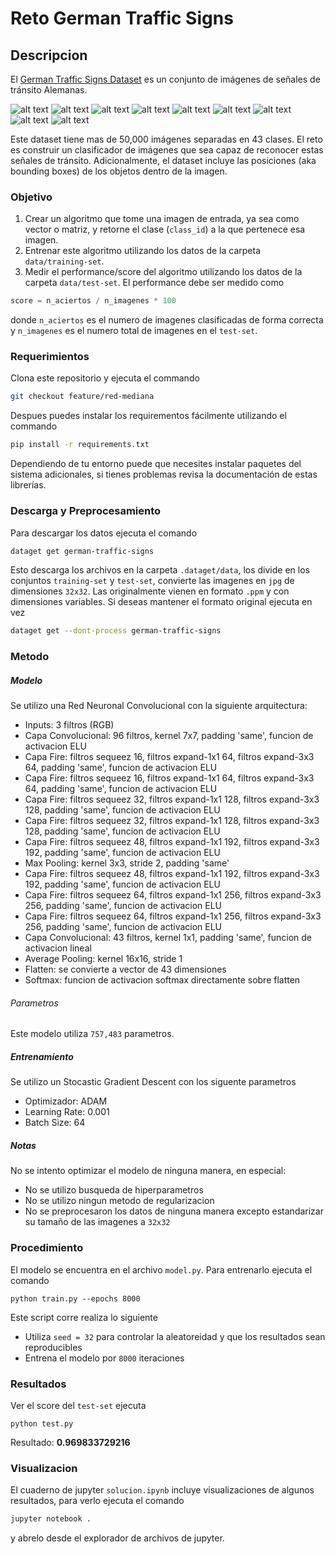 # Reto German Traffic Signs
## Descripcion
El [German Traffic Signs Dataset](http://benchmark.ini.rub.de/?section=gtsrb&subsection=news) es un conjunto de imágenes de señales de tránsito Alemanas.

![alt text][s1] ![alt text][s2] ![alt text][s3] ![alt text][s4] ![alt text][s5] ![alt text][s6] ![alt text][s7] ![alt text][s8] ![alt text][s9]

Este dataset tiene mas de 50,000 imágenes separadas en 43 clases. El reto es construir un clasificador de imágenes que sea capaz de reconocer estas señales de tránsito. Adicionalmente, el dataset incluye las posiciones (aka bounding boxes) de los objetos dentro de la imagen.


### Objetivo
1. Crear un algoritmo que tome una imagen de entrada, ya sea como vector o matriz, y retorne el clase (`class_id`) a la que pertenece esa imagen.
1. Entrenar este algoritmo utilizando los datos de la carpeta `data/training-set`.
1. Medir el performance/score del algoritmo utilizando los datos de la carpeta `data/test-set`. El performance debe ser medido como
```python
score = n_aciertos / n_imagenes * 100
```
donde `n_aciertos` es el numero de imagenes clasificadas de forma correcta y `n_imagenes` es el numero total de imagenes en el `test-set`.

### Requerimientos
Clona este repositorio y ejecuta el commando
```bash
git checkout feature/red-mediana
```
Despues puedes instalar los requirementos fácilmente utilizando el commando

```bash
pip install -r requirements.txt
```
Dependiendo de tu entorno puede que necesites instalar paquetes del sistema adicionales, si tienes problemas revisa la documentación de estas librerías.

### Descarga y Preprocesamiento
Para descargar los datos ejecuta el comando
```bash
dataget get german-traffic-signs
```
Esto descarga los archivos en la carpeta `.dataget/data`, los divide en los conjuntos `training-set` y `test-set`, convierte las imagenes en `jpg` de dimensiones `32x32`. Las originalmente vienen en formato `.ppm` y con dimensiones variables. Si deseas mantener el formato original ejecuta en vez

```bash
dataget get --dont-process german-traffic-signs
```

### Metodo
##### Modelo
Se utilizo una Red Neuronal Convolucional con la siguiente arquitectura:

* Inputs: 3 filtros (RGB)
* Capa Convolucional: 96 filtros, kernel 7x7, padding 'same', funcion de activacion ELU
* Capa Fire: filtros sequeez 16, filtros expand-1x1 64, filtros expand-3x3 64, padding 'same', funcion de activacion ELU
* Capa Fire: filtros sequeez 16, filtros expand-1x1 64, filtros expand-3x3 64, padding 'same', funcion de activacion ELU
* Capa Fire: filtros sequeez 32, filtros expand-1x1 128, filtros expand-3x3 128, padding 'same', funcion de activacion ELU
* Capa Fire: filtros sequeez 32, filtros expand-1x1 128, filtros expand-3x3 128, padding 'same', funcion de activacion ELU
* Capa Fire: filtros sequeez 48, filtros expand-1x1 192, filtros expand-3x3 192, padding 'same', funcion de activacion ELU
* Max Pooling: kernel 3x3, stride 2, padding 'same'
* Capa Fire: filtros sequeez 48, filtros expand-1x1 192, filtros expand-3x3 192, padding 'same', funcion de activacion ELU
* Capa Fire: filtros sequeez 64, filtros expand-1x1 256, filtros expand-3x3 256, padding 'same', funcion de activacion ELU
* Capa Fire: filtros sequeez 64, filtros expand-1x1 256, filtros expand-3x3 256, padding 'same', funcion de activacion ELU
* Capa Convolucional: 43 filtros, kernel 1x1, padding 'same', funcion de activacion lineal
* Average Pooling: kernel 16x16, stride 1
* Flatten: se convierte a vector de 43 dimensiones
* Softmax: funcion de activacion softmax directamente sobre flatten
###### Parametros
Este modelo utiliza `757,483` parametros.

##### Entrenamiento
Se utilizo un Stocastic Gradient Descent con los siguente parametros

* Optimizador: ADAM
* Learning Rate: 0.001
* Batch Size: 64

##### Notas
No se intento optimizar el modelo de ninguna manera, en especial:

* No se utilizo busqueda de hiperparametros
* No se utilizo ningun metodo de regularizacion
* No se preprocesaron los datos de ninguna manera excepto estandarizar su tamaño de las imagenes a `32x32`

### Procedimiento
El modelo se encuentra en el archivo `model.py`. Para entrenarlo ejecuta el comando
```
python train.py --epochs 8000
```
Este script corre realiza lo siguiente

* Utiliza `seed = 32` para controlar la aleatoreidad y que los resultados sean reproducibles
* Entrena el modelo por `8000` iteraciones

### Resultados
Ver el score del `test-set` ejecuta
```
python test.py
```

Resultado: **0.969833729216**


### Visualizacion
El cuaderno de jupyter `solucion.ipynb` incluye visualizaciones de algunos resultados, para verlo ejecuta el comando
```bash
jupyter notebook .
```
y abrelo desde el explorador de archivos de jupyter.


[s1]: http://benchmark.ini.rub.de/Images/gtsrb/0.png "S"
[s2]: http://benchmark.ini.rub.de/Images/gtsrb/1.png "S"
[s3]: http://benchmark.ini.rub.de/Images/gtsrb/2.png "S"
[s4]: http://benchmark.ini.rub.de/Images/gtsrb/3.png "S"
[s5]: http://benchmark.ini.rub.de/Images/gtsrb/4.png "S"
[s6]: http://benchmark.ini.rub.de/Images/gtsrb/5.png "S"
[s7]: http://benchmark.ini.rub.de/Images/gtsrb/6.png "S"
[s8]: http://benchmark.ini.rub.de/Images/gtsrb/11.png "S"
[s9]: http://benchmark.ini.rub.de/Images/gtsrb/8.png "S"
